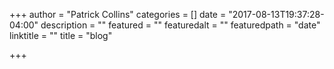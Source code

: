 +++
author = "Patrick Collins"
categories = []
date = "2017-08-13T19:37:28-04:00"
description = ""
featured = ""
featuredalt = ""
featuredpath = "date"
linktitle = ""
title = "blog"

+++

